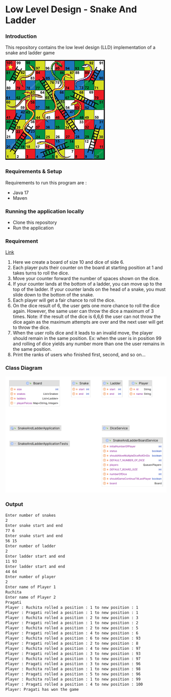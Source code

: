 # Low Level Design - Snake And Ladder

### Introduction
This repository contains the low level design (LLD) implementation of a snake and ladder game

![Image](src/main/resources/static/images/snake_and_ladder.png)

### Requirements & Setup

Requirements to run this program are :

- Java 17
- Maven 

### Running the application locally
- Clone this repository
- Run the application

### Requirement 
[Link](https://workat.tech/machine-coding/editorial/how-to-design-snake-and-ladder-machine-coding-ehskk9c40x2w)
1. Here we create a board of size 10 and dice of side 6. 
2. Each player puts their counter on the board at starting position at 1 and takes turns to roll the dice. 
3. Move your counter forward the number of spaces shown on the dice. 
4. If your counter lands at the bottom of a ladder, you can move up to the top of the ladder. If your counter lands on the head of a snake, you must slide down to the bottom of the snake. 
5. Each player will get a fair chance to roll the dice. 
6. On the dice result of 6, the user gets one more chance to roll the dice again. However, the same user can throw the dice a maximum of 3 times.
Note: if the result of the dice is 6,6,6 the user can not throw the dice again as the maximum attempts are over and the next user will get to throw the dice. 
7. When the user rolls dice and it leads to an invalid move, the player should remain in the same position.
Ex: when the user is in position 99 and rolling of dice yields any number more than one the user remains in the same position. 
8. Print the ranks of users who finished first, second, and so on…

### Class Diagram
![Class Diagram](src/main/resources/static/images/class_diagram.png)

### Output

    Enter number of snakes
    2
    Enter snake start and end
    77 6
    Enter snake start and end
    56 15
    Enter number of ladder
    2
    Enter ladder start and end
    11 93
    Enter ladder start and end
    44 64
    Enter number of player
    2
    Enter name of Player 1
    Ruchita
    Enter name of Player 2
    Pragati
    Player : Ruchita rolled a position : 1 to new position : 1
    Player : Pragati rolled a position : 1 to new position : 1
    Player : Ruchita rolled a position : 2 to new position : 3
    Player : Pragati rolled a position : 1 to new position : 2
    Player : Ruchita rolled a position : 2 to new position : 5
    Player : Pragati rolled a position : 4 to new position : 6
    Player : Ruchita rolled a position : 6 to new position : 93
    Player : Pragati rolled a position : 2 to new position : 8
    Player : Ruchita rolled a position : 4 to new position : 97
    Player : Pragati rolled a position : 3 to new position : 93
    Player : Ruchita rolled a position : 5 to new position : 97
    Player : Pragati rolled a position : 3 to new position : 96
    Player : Ruchita rolled a position : 1 to new position : 98
    Player : Pragati rolled a position : 5 to new position : 96
    Player : Ruchita rolled a position : 1 to new position : 99
    Player : Pragati rolled a position : 4 to new position : 100
    Player: Pragati has won the game






